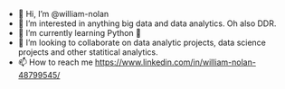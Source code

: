 - 👋 Hi, I’m @william-nolan
- 👀 I’m interested in anything big data and data analytics. Oh also DDR.
- 🌱 I’m currently learning Python 🐍
- 💞️ I’m looking to collaborate on data analytic projects, data science projects and other statitical analytics.
- 📫 How to reach me https://www.linkedin.com/in/william-nolan-48799545/

<!---
william-nolan/william-nolan is a ✨ special ✨ repository because its `README.md` (this file) appears on your GitHub profile.
You can click the Preview link to take a look at your changes.
--->
